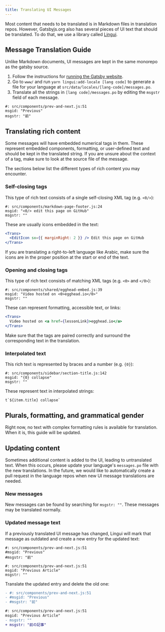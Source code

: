 ```yaml
---
title: Translating UI Messages
---
```


Most content that needs to be translated is in Markdown files in translation repos. However, Gatsbyjs.org also has several pieces of UI text that should be translated. To do that, we use a library called [Lingui](https://lingui.js.org/).

## Message Translation Guide

Unlike Markdown documents, UI messages are kept in the same monorepo as the gatsby source.

1. Follow the instructions for [running the Gatsby website](/contributing/blog-and-website-contributions/#making-changes-to-the-website).
2. Go to `www/` and run `yarn lingui:add-locale [lang code]` to generate a file for your language at `src/data/locales/[lang-code]/messages.po`.
3. Translate all the strings in `[lang code]/messages.po` by editing the `msgstr` field of each message.

```po
#: src/components/prev-and-next.js:51
msgid: "Previous"
msgstr: "前"
```

## Translating rich content

Some messages will have embedded numerical tags in them. These represent embedded components, formatting, or user-defined text and should be kept in the translated string. If you are unsure about the context of a tag, make sure to look at the source file of the message.

The sections below list the different types of rich content you may encounter.

### Self-closing tags

This type of rich text consists of a single self-closing XML tag (e.g. `<0/>`):

```po
#: src/components/markdown-page-footer.js:24
msgid: "<0/> edit this page on GitHub"
msgstr: ""
```

These are usually icons embedded in the text:

```jsx
<Trans>
  <EditIcon sx={{ marginRight: 2 }} /> Edit this page on GitHub
</Trans>
```

If you are translating a right-to-left language like Arabic, make sure the icons are in the proper position at the start or end of the text.

### Opening and closing tags

This type of rich text consists of matching XML tags (e.g. `<0>` and `</0>`):

```po
#: src/components/shared/egghead-embed.js:39
msgid: "Video hosted on <0>egghead.io</0>"
msgstr: ""
```

These can represent formatting, accessible text, or links:

```jsx
<Trans>
  Video hosted on <a href={lessonLink}>egghead.io</a>
</Trans>
```

Make sure that the tags are paired correctly and surround the corresponding text in the translation.

### Interpolated text

This rich text is represented by braces and a number (e.g. `{0}`):

```po
#: src/components/sidebar/section-title.js:142
msgid: "{0} collapse"
msgstr: ""
```

These represent text in interpolated strings:

```
t`${item.title} collapse`
```

## Plurals, formatting, and grammatical gender

Right now, no text with complex formatting rules is available for translation. When it is, this guide will be updated.

## Updating content

Sometimes additional content is added to the UI, leading to untranslated text. When this occurs, please update your language's `messages.po` file with the new translations. In the future, we would like to automatically create a pull request in the language repos when new UI message translations are needed.

### New messages

New messages can be found by searching for `msgstr: ""`. These messages may be translated normally.

### Updated message text

If a previously translated UI message has changed, Lingui will mark that message as outdated and create a new entry for the updated text:

```po
#: src/components/prev-and-next.js:51
#msgid: "Previous"
#msgstr: "前"

#: src/components/prev-and-next.js:51
msgid: "Previous Article"
msgstr: ""
```

Translate the updated entry and delete the old one:

```diff
- #: src/components/prev-and-next.js:51
- #msgid: "Previous"
- #msgstr: "前"

#: src/components/prev-and-next.js:51
msgid: "Previous Article"
- msgstr: ""
+ msgstr: "前の記事"
```
